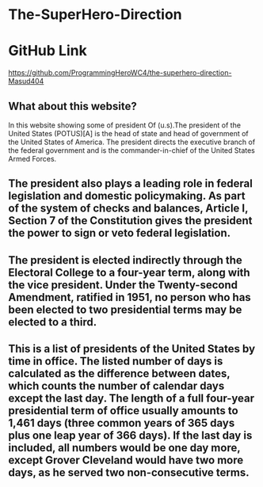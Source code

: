 # The-SuperHero-Direction

# GitHub Link
https://github.com/ProgrammingHeroWC4/the-superhero-direction-Masud404

## What about this website?
In this website showing some of president Of (u.s).The president of the United States (POTUS)[A] is the head of state and head of government of the United States of America. The president directs the executive branch of the federal government and is the commander-in-chief of the United States Armed Forces. 

## The president also plays a leading role in federal legislation and domestic policymaking. As part of the system of checks and balances, Article I, Section 7 of the Constitution gives the president the power to sign or veto federal legislation. 

## The president is elected indirectly through the Electoral College to a four-year term, along with the vice president. Under the Twenty-second Amendment, ratified in 1951, no person who has been elected to two presidential terms may be elected to a third.

## This is a list of presidents of the United States by time in office. The listed number of days is calculated as the difference between dates, which counts the number of calendar days except the last day. The length of a full four-year presidential term of office usually amounts to 1,461 days (three common years of 365 days plus one leap year of 366 days). If the last day is included, all numbers would be one day more, except Grover Cleveland would have two more days, as he served two non-consecutive terms.



